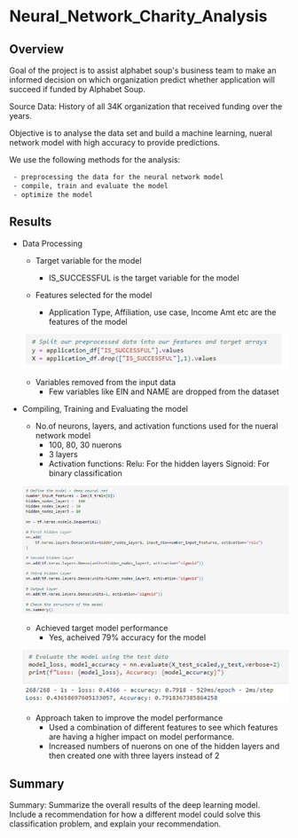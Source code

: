 # Neural_Network_Charity_Analysis

## Overview

  Goal of the project is to assist alphabet soup's business team to make an informed decision on which organization predict whether application will succeed if funded by Alphabet Soup. 
  
  Source Data: History of all 34K organization that received funding over the years.
  
  Objective is to analyse the data set and build a machine learning, nueral network model with high accuracy to provide predictions.
  
  We use the following methods for the analysis:

     - preprocessing the data for the neural network model
     - compile, train and evaluate the model
     - optimize the model
  

## Results

* Data Processing

   * Target variable for the model
     - IS_SUCCESSFUL is the target variable for the model
     
   * Features selected for the model
      - Application Type, Affiliation, use case, Income Amt etc are the features of the model

    ![](https://github.com/SuniAnalytics/Neural_Network_Charity_Analysis/blob/main/Resources/1.%20Target%20and%20Features.png)
   
   * Variables removed from the input data
     - Few variables like EIN and NAME are dropped from the dataset


* Compiling, Training and Evaluating the model

   * No.of neurons, layers, and activation functions used for the nueral network model
      - 100, 80, 30 nuerons
      - 3 layers
      - Activation functions: 
           Relu: For the hidden layers
           Signoid: For binary classification

    ![](https://github.com/SuniAnalytics/Neural_Network_Charity_Analysis/blob/main/Resources/2.%20Model%20Parameters.png)
      
   * Achieved target model performance
      - Yes, acheived 79% accuracy for the model
      
    ![](https://github.com/SuniAnalytics/Neural_Network_Charity_Analysis/blob/main/Resources/3.%20Model%20Performance.png)
    
   * Approach taken to improve the model performance
      - Used a combination of different features to see which features are having a higher impact on model performance. 
      - Increased numbers of nuerons on one of the hidden layers and then created one with three layers instead of 2

## Summary 

   

Summary: Summarize the overall results of the deep learning model. Include a recommendation for how a different model could solve this classification problem, and explain your recommendation.


